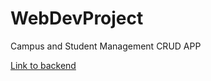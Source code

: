 # WebDevProject
Campus and Student Management CRUD APP

[Link to backend](https://github.com/Alan-Y62/backend)
